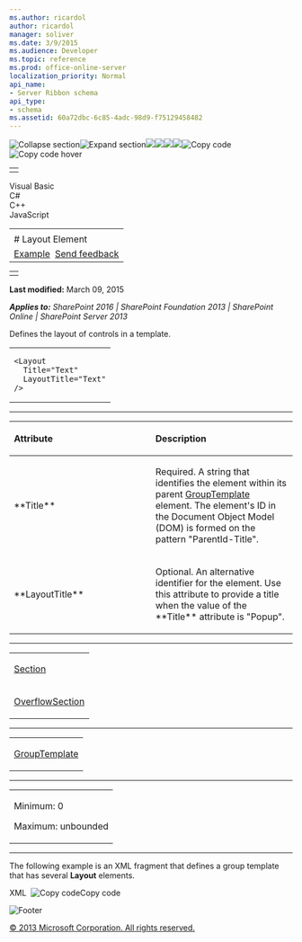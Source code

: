 ```yaml
---
ms.author: ricardol
author: ricardol
manager: soliver
ms.date: 3/9/2015
ms.audience: Developer
ms.topic: reference
ms.prod: office-online-server
localization_priority: Normal
api_name:
- Server Ribbon schema
api_type:
- schema
ms.assetid: 60a72dbc-6c85-4adc-98d9-f75129458482
---
```


![Collapse
section](../icons/collapse_all.gif "Collapse section")![Expand
section](../icons/expand_all.gif "Expand section")![](../icons/collapse_all.gif)![](../icons/expand_all.gif)![](../icons/dropdown.gif)![](../icons/dropdownHover.gif)![Copy
code](../icons/copycode.gif "Copy code")![Copy code
hover](../icons/copycodeHighlight.gif "Copy code hover")
<table>
<tbody>
<tr class="odd">
<td align="left"></td>
</tr>
</tbody>
</table>

Visual Basic  
C\#  
C++  
JavaScript  

<table>
<tbody>
<tr class="odd">
<td align="left"><span id="runningHeaderText"></span></td>
</tr>
<tr class="even">
<td align="left"># Layout Element</td>
</tr>
<tr class="odd">
<td align="left"><a href="#exampleToggle">Example</a>  <span id="headfeedbackarea" class="feedbackhead"><a href="javascript:SubmitFeedback(&#39;docthis@Microsoft.com&#39;,&#39;&#39;,&#39;&#39;,&#39;&#39;,&#39;1.0.18082.1225&#39;,&#39;%0\dThank%20you%20for%20your%20feedback.%20The%20developer%20writing%20teams%20use%20your%20feedback%20to%20improve%20documentation.%20While%20we%20are%20reviewing%20your%20feedback,%20we%20may%20send%20you%20e-mail%20to%20ask%20for%20clarification%20or%20feedback%20on%20a%20solution.%20We%20do%20not%20use%20your%20e-mail%20address%20for%20any%20other%20purpose%20and%20we%20delete%20it%20after%20we%20finish%20our%20review.%0\AFor%20further%20information%20about%20the%20privacy%20policies%20of%20Microsoft,%20please%20see%20http://privacy.microsoft.com/en-us/default.aspx.%0\A%0\d&#39;,&#39;Customer%20feedback&#39;);">Send feedback</a></span></td>
</tr>
</tbody>
</table>

<table>
<colgroup>
<col width="100%" />
</colgroup>
<tbody>
<tr class="odd">
<td align="left"></td>
</tr>
</tbody>
</table>

**Last modified:** March 09, 2015

***Applies to:** SharePoint 2016 | SharePoint Foundation 2013 |
SharePoint Online | SharePoint Server 2013*

Defines the layout of controls in a template.

<span codelanguage="other"></span>
<table>
<colgroup>
<col width="100%" />
</colgroup>
<tbody>
<tr class="odd">
<td align="left"><pre><code>&lt;Layout
  Title=&quot;Text&quot;
  LayoutTitle=&quot;Text&quot;
/&gt;</code></pre></td>
</tr>
</tbody>
</table>


-----------------------------------------------------------------------------------------------------------------------------------------------------------------------------------------------

<table>
<colgroup>
<col width="50%" />
<col width="50%" />
</colgroup>
<thead>
<tr class="header">
<th align="left"><p>Attribute</p></th>
<th align="left"><p>Description</p></th>
</tr>
</thead>
<tbody>
<tr class="odd">
<td align="left"><p>**Title**</p></td>
<td align="left"><p>Required. A string that identifies the element within its parent <a href="grouptemplate-element.htm">GroupTemplate</a> element. The element's ID in the Document Object Model (DOM) is formed on the pattern &quot;ParentId-Title&quot;.</p></td>
</tr>
<tr class="even">
<td align="left"><p>**LayoutTitle**</p></td>
<td align="left"><p>Optional. An alternative identifier for the element. Use this attribute to provide a title when the value of the **Title** attribute is &quot;Popup&quot;.</p></td>
</tr>
</tbody>
</table>


---------------------------------------------------------------------------------------------------------------------------------------------------------------------------------------------------

<table>
<colgroup>
<col width="100%" />
</colgroup>
<tbody>
<tr class="odd">
<td align="left"><p><a href="section-element.htm">Section</a></p></td>
</tr>
<tr class="even">
<td align="left"><p><a href="overflowsection-element.htm">OverflowSection</a></p></td>
</tr>
</tbody>
</table>


----------------------------------------------------------------------------------------------------------------------------------------------------------------------------------------------------

<table>
<colgroup>
<col width="100%" />
</colgroup>
<tbody>
<tr class="odd">
<td align="left"><p><a href="grouptemplate-element.htm">GroupTemplate</a></p></td>
</tr>
</tbody>
</table>


------------------------------------------------------------------------------------------------------------------------------------------------------------------------------------------------

<table>
<colgroup>
<col width="100%" />
</colgroup>
<tbody>
<tr class="odd">
<td align="left"><p>Minimum: 0</p>
<p>Maximum: unbounded</p></td>
</tr>
</tbody>
</table>


------------------------------------------------------------------------------------------------------------------------------------------------------------------------------------------

The following example is an XML fragment that defines a group template
that has several **Layout** elements.

<span codelanguage="xmlLang"></span>
XML 
<span class="copyCode" onclick="CopyCode(this)"
onkeypress="CopyCode_CheckKey(this, event)"
onmouseover="ChangeCopyCodeIcon(this)"
onmouseout="ChangeCopyCodeIcon(this)" tabindex="0">![Copy
code](../icons/copycode.gif "Copy code")Copy code</span>
    <GroupTemplate Id="Ribbon.Templates.FontGroup">
      <Layout Title="Large">
        <Section Type="TwoRow" Alignment="Middle">
          <Row>
            <ControlRef TemplateAlias="font" DisplayMode="Medium" />
            <ControlRef TemplateAlias="fontsize" DisplayMode="Medium" />
          </Row>
          <Row>
            <Strip>
              <ControlRef TemplateAlias="bold" DisplayMode="Small" />
              <ControlRef TemplateAlias="italics" DisplayMode="Small" />
              <ControlRef TemplateAlias="underline" DisplayMode="Small" />
              <ControlRef TemplateAlias="strikethrough" DisplayMode="Small" />
              <ControlRef TemplateAlias="subscript" DisplayMode="Small" />
              <ControlRef TemplateAlias="superscript" DisplayMode="Small" />
            </Strip>
            <Strip>
              <ControlRef TemplateAlias="backgroundcolor" DisplayMode="Small" />
              <ControlRef TemplateAlias="fontcolor" DisplayMode="Small" />
            </Strip>
            <Strip>
              <ControlRef TemplateAlias="clearformat" DisplayMode="Small" />
            </Strip>
          </Row>
        </Section>
        <OverflowSection Type="OneRow" TemplateAlias="o1" DisplayMode="Large"/>
      </Layout>
      <Layout Title="Medium">
        <Section Type="ThreeRow">
          <Row>
            <ControlRef TemplateAlias="font" DisplayMode="Medium" />
            <ControlRef TemplateAlias="fontsize" DisplayMode="Medium" />
          </Row>
          <Row>
            <Strip>
              <ControlRef TemplateAlias="bold" DisplayMode="Small" />
              <ControlRef TemplateAlias="italics" DisplayMode="Small" />
              <ControlRef TemplateAlias="underline" DisplayMode="Small" />
              <ControlRef TemplateAlias="strikethrough" DisplayMode="Small" />
              <ControlRef TemplateAlias="subscript" DisplayMode="Small" />
              <ControlRef TemplateAlias="superscript" DisplayMode="Small" />
            </Strip>
          </Row>
          <Row>
            <Strip>
              <ControlRef TemplateAlias="backgroundcolor" DisplayMode="Small" />
              <ControlRef TemplateAlias="fontcolor" DisplayMode="Small" />
            </Strip>
            <Strip>
              <ControlRef TemplateAlias="clearformat" DisplayMode="Small" />
            </Strip>
          </Row>
        </Section>
        <OverflowSection Type="ThreeRow" TemplateAlias="o1" DisplayMode="Medium"/>
      </Layout>
      <Layout Title="Popup" LayoutTitle="Large" />
    </GroupTemplate>

![Footer](../icons/footer.gif "Footer")

[© 2013 Microsoft Corporation. All rights
reserved.](office-2013-documentation-copyright-notice.htm)



